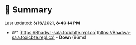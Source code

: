 # 📖 Summary
Last updated: **8/16/2021, 8:40:14 PM**

- `GET` [https://Bhadwa-sala.toxicblte.repl.co](https://Bhadwa-sala.toxicblte.repl.co) - **Down** (96ms)
